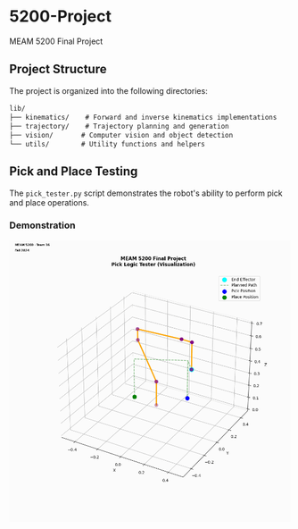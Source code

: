 # 5200-Project
MEAM 5200 Final Project

## Project Structure

The project is organized into the following directories:

    lib/
    ├── kinematics/    # Forward and inverse kinematics implementations
    ├── trajectory/    # Trajectory planning and generation
    ├── vision/       # Computer vision and object detection
    └── utils/        # Utility functions and helpers

## Pick and Place Testing

The `pick_tester.py` script demonstrates the robot's ability to perform pick and place operations.

### Demonstration

![Pick and Place Demo](media/pick_animation.gif)


